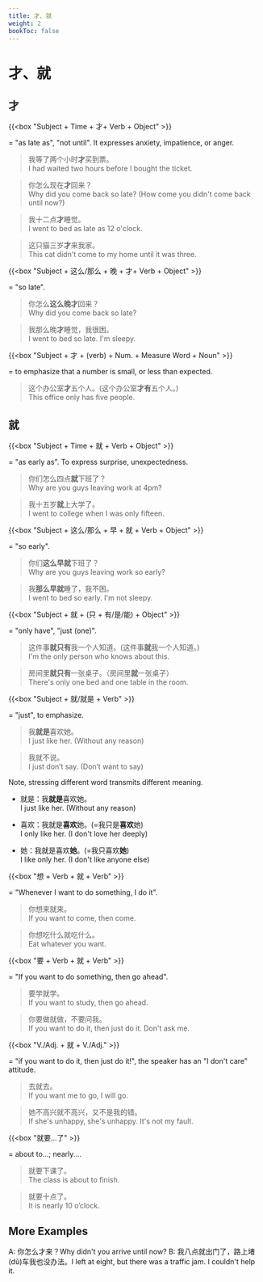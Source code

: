 ```yaml
---
title: 才、就
weight: 2
bookToc: false
---
```


# 才、就

## 才

{{<box "Subject + Time + 才+ Verb + Object" >}}

= "as late as", "not until". It expresses anxiety, impatience, or
anger.

> 我等了两个小时**才**买到票。  
I had waited two hours before I bought the ticket.

> 你怎么现在**才**回来？  
Why did you come back so late? (How come you didn't come back until now?)

> 我十二点**才**睡觉。  
I went to bed as late as 12 o'clock.

> 这只猫三岁**才**来我家。  
This cat didn't come to my home until it was three.

{{<box "Subject + 这么/那么 + 晚 + 才+ Verb + Object" >}}

= "so late".

> 你怎么**这么晚才**回来？  
Why did you come back so late?

> 我那么晚**才**睡觉，我很困。  
I went to bed so late. I'm sleepy.

{{<box "Subject + 才 + (verb) + Num. + Measure Word + Noun" >}}

= to emphasize that a number is small, or less than expected.

> 这个办公室**才**五个人。(这个办公室**才有**五个人。)  
This office only has five people.

## 就

{{<box "Subject + Time + 就 + Verb + Object" >}}

= "as early as". To express surprise, unexpectedness.

> 你们怎么四点**就**下班了？  
Why are you guys leaving work at 4pm?

> 我十五岁**就**上大学了。  
I went to college when I was only fifteen.

{{<box "Subject + 这么/那么 + 早 + 就 + Verb + Object" >}}

= "so early".

> 你们**这么早就**下班了？  
Why are you guys leaving work so early?

> 我**那么早就**睡了，我不困。  
I went to bed so early. I'm not sleepy.

{{<box "Subject + 就 + (只 + 有/是/能) + Object" >}}

= "only have", "just (one)".

> 这件事**就只有**我一个人知道。(这件事**就**我一个人知道。)  
I'm the only person who knows about this.

> 房间里**就只有**一张桌子。（房间里**就**一张桌子）  
There's only one bed and one table in the room.


{{<box "Subject + 就/就是 + Verb" >}}

= "just", to emphasize.

> 我**就是**喜欢她。  
I just like her. (Without any reason)

> 我就不说。  
I just don’t say. (Don’t want to say)

Note, stressing different word transmits different meaning.

- 就是：我**就是**喜欢她。  
I just like her. (Without any reason)

- 喜欢：我就是**喜欢**她。(=我只是**喜欢**她)  
I only like her. (I don't love her deeply)

- 她：我就是喜欢**她**。(=我只喜欢**她**)  
I like only her. (I don't like anyone else)

{{<box "想 + Verb + 就 + Verb" >}}

= "Whenever I want to do something, I do it".

> 你想来就来。  
If you want to come, then come.

> 你想吃什么就吃什么。  
Eat whatever you want.

{{<box "要 + Verb + 就 + Verb" >}}

= "If you want to do something, then go ahead".

> 要学就学。  
If you want to study, then go ahead.

> 你要做就做，不要问我。  
If you want to do it, then just do it. Don't ask me.

{{<box "V./Adj. + 就 + V./Adj." >}}

= "if you want to do it, then just do it!", the speaker has an "I don't care" attitude.

> 去就去。  
If you want me to go, I will go.

> 她不高兴就不高兴，又不是我的错。  
If she's unhappy, she's unhappy. It's not my fault.

{{<box "就要...了" >}}

= about to...; nearly....

> 就要下课了。  
The class is about to finish.

> 就要十点了。  
It is nearly 10 o’clock.

## More Examples

A: 你怎么才来？Why didn't you arrive until now?
B: 我八点就出门了，路上堵(dǔ)车我也没办法。I left at eight, but there was a traffic jam. I couldn't help it.